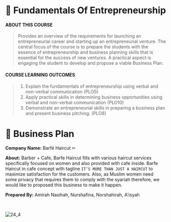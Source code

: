 # 🛒 Fundamentals Of Entrepreneurship

#### ABOUT THIS COURSE
> Provides an overview of the requirements for launching an entrepreneurial career and starting up an entrepreneurial venture. The central focus of the course is to prepare the students with the essence of entrepreneurship and business planning skills that is essential for the success of new ventures. A practical aspect is engaging the student to develop and propose a viable Business Plan.

#### COURSE LEARNING OUTCOMES
> 1) Explain the fundamentals of entrepreneurship using verbal and non-verbal communication (PLO5)
> 2) Apply practical skills in determining business opportunities using verbal and non-verbal communication (PLO10)
> 3) Demonstrate an entrepreneurial skills in preparing a business plan and present business pitching. (PLO8)


# 💼 Business Plan
**Company Name:** Barfé Haircut ✂

**About:** Barber + Cafe, Barfe Haircut fills with various haircut services specifically focused on women and also provided with cafe inside. Barfe Haircut in cafe concept with tagline `IT’S MORE THAN JUST A HAIRCUT` to maximize satisfaction for the customers. Also, as Muslim women need some privacy that requires them to comply with the syariah therefore, we would like to proposed this business to make it happen.

**Prepared By:** Amirah Nasihah, Nurshafina, Norshahirah, A'isyah



<br>

![24_4](https://user-images.githubusercontent.com/89834315/155855735-a376f370-2c04-471b-beb8-17a7bd207d26.jpg)
